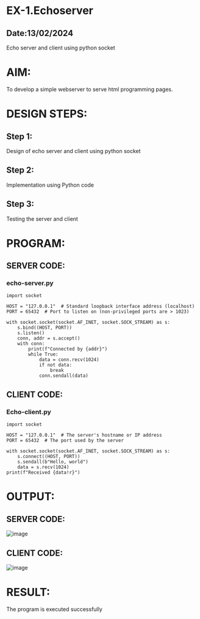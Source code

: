 # EX-1.Echoserver
## Date:13/02/2024
Echo server and client using python socket

# AIM:

To develop a simple webserver to serve html programming pages.

# DESIGN STEPS:

## Step 1:
Design of echo server and client using python socket

## Step 2:
Implementation using Python code

## Step 3:
Testing the server and client 

# PROGRAM:
## SERVER CODE:
### echo-server.py
```
import socket

HOST = "127.0.0.1"  # Standard loopback interface address (localhost)
PORT = 65432  # Port to listen on (non-privileged ports are > 1023)

with socket.socket(socket.AF_INET, socket.SOCK_STREAM) as s:
    s.bind((HOST, PORT))
    s.listen()
    conn, addr = s.accept()
    with conn:
        print(f"Connected by {addr}")
        while True:
            data = conn.recv(1024)
            if not data:
                break
            conn.sendall(data)
```
## CLIENT CODE:
### Echo-client.py
```
import socket

HOST = "127.0.0.1"  # The server's hostname or IP address
PORT = 65432  # The port used by the server

with socket.socket(socket.AF_INET, socket.SOCK_STREAM) as s:
    s.connect((HOST, PORT))
    s.sendall(b"Hello, world")
    data = s.recv(1024)
print(f"Received {data!r}")
```
# OUTPUT:
## SERVER CODE:
![image](https://github.com/Darkwebnew/Echoserver/assets/143114486/0f4120ff-5fc3-4de8-914e-40e6be0b96e1)
## CLIENT CODE:
![image](https://github.com/Darkwebnew/Echoserver/assets/143114486/cceba549-0717-4960-b2a7-a4f82d8234dc)
# RESULT:
The program is executed successfully

